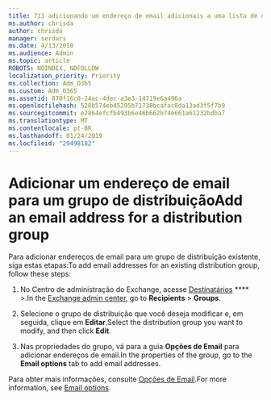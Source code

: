 ```yaml
---
title: 713 adicionando um endereço de email adicionais a uma lista de distribuição
ms.author: chrisda
author: chrisda
manager: serdars
ms.date: 4/13/2018
ms.audience: Admin
ms.topic: article
ROBOTS: NOINDEX, NOFOLLOW
localization_priority: Priority
ms.collection: Adm_O365
ms.custom: Adm_O365
ms.assetid: 870f16c0-24ac-4dec-a3e3-14719e6a496a
ms.openlocfilehash: 528b574eb45295b71738bcafac8da13ad3f5f7b9
ms.sourcegitcommit: e2864efcfb493b6e46b662b746661a61232bdba7
ms.translationtype: MT
ms.contentlocale: pt-BR
ms.lasthandoff: 01/24/2019
ms.locfileid: "29498182"
---
```

# <a name="add-an-email-address-for-a-distribution-group"></a><span data-ttu-id="a37d5-102">Adicionar um endereço de email para um grupo de distribuição</span><span class="sxs-lookup"><span data-stu-id="a37d5-102">Add an email address for a distribution group</span></span>

<span data-ttu-id="a37d5-103">Para adicionar endereços de email para um grupo de distribuição existente, siga estas etapas:</span><span class="sxs-lookup"><span data-stu-id="a37d5-103">To add email addresses for an existing distribution group, follow these steps:</span></span>
  
1. <span data-ttu-id="a37d5-104">No Centro de administração do Exchange, acesse [Destinatários](https://outlook.office365.com/ecp/) \*\*\*\* \>.</span><span class="sxs-lookup"><span data-stu-id="a37d5-104">In the [Exchange admin center](https://outlook.office365.com/ecp/), go to **Recipients** \> **Groups**.</span></span>
    
2. <span data-ttu-id="a37d5-105">Selecione o grupo de distribuição que você deseja modificar e, em seguida, clique em **Editar**.</span><span class="sxs-lookup"><span data-stu-id="a37d5-105">Select the distribution group you want to modify, and then click **Edit**.</span></span>
    
3. <span data-ttu-id="a37d5-106">Nas propriedades do grupo, vá para a guia **Opções de Email** para adicionar endereços de email.</span><span class="sxs-lookup"><span data-stu-id="a37d5-106">In the properties of the group, go to the **Email options** tab to add email addresses.</span></span> 
    
<span data-ttu-id="a37d5-107">Para obter mais informações, consulte [Opções de Email](https://technet.microsoft.com/library/bb124513.aspx#emailoptions).</span><span class="sxs-lookup"><span data-stu-id="a37d5-107">For more information, see [Email options](https://technet.microsoft.com/library/bb124513.aspx#emailoptions).</span></span>
  

